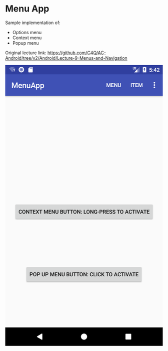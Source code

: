 # Menu App

Sample implementation of:

* Options menu
* Context menu
* Popup menu

Original lecture link: https://github.com/C4Q/AC-Android/tree/v2/Android/Lecture-9-Menus-and-Navigation

![demo](menuapp.png)

